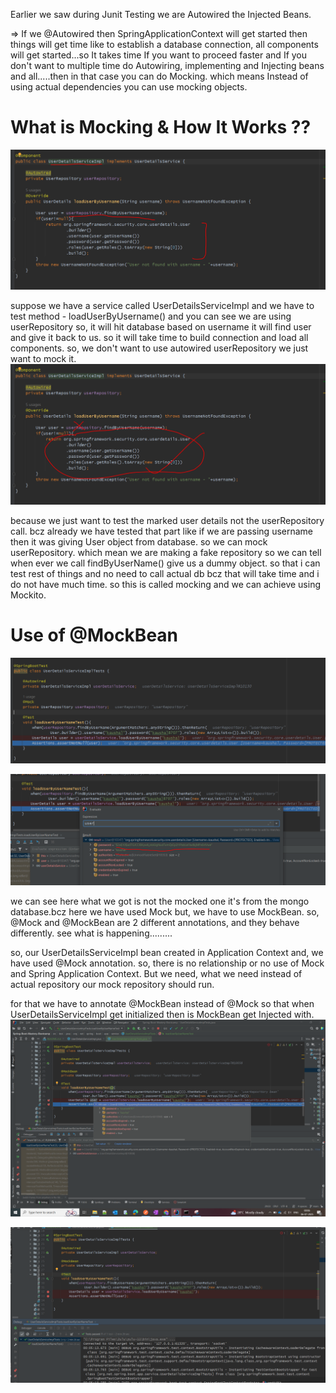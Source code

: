 
Earlier we saw during Junit Testing we are Autowired the Injected Beans. 

=> If we @Autowired then SpringApplicationContext will get started then things will get time like to establish a
database connection, all components will get started...so It takes time 
    If you want to proceed faster and If you don't want to multiple time do Autowiring, implementing and
Injecting beans and all.....then in that case you can do Mocking. which means Instead of using actual dependencies you
can use mocking objects. 


What is Mocking & How It Works ??
=================================

![img.png](img.png)

suppose we have a service called UserDetailsServiceImpl and we have to test method - loadUserByUsername()
and you can see we are using userRepository so, it will hit database based on username it will find user and give it back to us.
so it will take time to build connection and load all components. so, we don't want to use autowired userRepository
we just want to mock it. 
![img_1.png](img_1.png)

because we just want to test the marked user details not the userRepository call. bcz already we have tested that part like if
we are passing username then it was giving User object from database. so we can mock userRepository. which mean we are making
a fake repository so we can tell when ever we call findByUserName() give us a dummy object. so that i can test rest of things
and no need to call actual db bcz that will take time and i do not have much time. so this is called
mocking and we can achieve using Mockito.


Use of @MockBean
================

![img_2.png](img_2.png)

![img_3.png](img_3.png)

we can see here what we got is not the mocked one it's from the mongo database.bcz here we have used Mock but, we have to use MockBean.
so, @Mock and @MockBean are 2 different annotations, and they behave differently. 
see what is happening.........

so, our UserDetailsServiceImpl bean created in Application Context and, we have used @Mock annotation. so, there is no relationship or 
no use of Mock and Spring Application Context. But we need, what we need instead of actual repository our mock repository should run.

for that we have to annotate @MockBean instead of @Mock so that when UserDetailsServiceImpl get initialized then is MockBean get Injected with.
![img_4.png](img_4.png)

![img_5.png](img_5.png)




